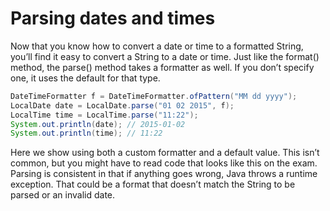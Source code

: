 # Parsing dates and times

Now that you know how to convert a date or time to a formatted String, you’ll find it easy to convert a String to a date or time. Just like the format() method, the parse() method takes a formatter as well. If you don’t specify one, it uses the default for that type.

```Java
DateTimeFormatter f = DateTimeFormatter.ofPattern("MM dd yyyy");
LocalDate date = LocalDate.parse("01 02 2015", f);
LocalTime time = LocalTime.parse("11:22");
System.out.println(date); // 2015-01-02
System.out.println(time); // 11:22

```

Here we show using both a custom formatter and a default value. This isn’t common, but you might have to read code that looks like this on the exam. Parsing is consistent in that if anything goes wrong, Java throws a runtime exception. That could be a format that doesn’t match the String to be parsed or an invalid date.